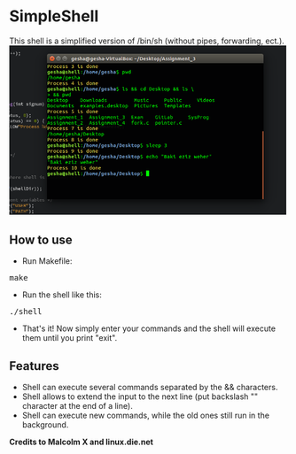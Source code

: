 # SimpleShell
This shell is a simplified version of /bin/sh (without pipes, forwarding, ect.).
<br/><img src="shell.png" width="500px" /><br/>
## How to use
- Run Makefile:
<pre>make</pre>
- Run the shell like this:
<pre>./shell</pre>
- That's it! Now simply enter your commands and the shell will execute them until you print "exit".
## Features
- Shell can execute several commands separated by the && characters.
- Shell allows to extend the input to the next line (put backslash "\" character at the end of a line).
- Shell can execute new commands, while the old ones still run in the background.

<b>Credits to Malcolm X and linux.die.net</b>
